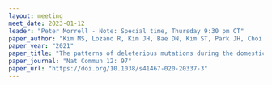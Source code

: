 ```yaml
---
layout: meeting
meet_date: 2023-01-12
leader: "Peter Morrell - Note: Special time, Thursday 9:30 pm CT"
paper_author: "Kim MS, Lozano R, Kim JH, Bae DN, Kim ST, Park JH, Choi MS, Kim J, Ok HC, Park SK, Gore MA, Moon JK, Jeong SC"
paper_year: "2021"
paper_title: "The patterns of deleterious mutations during the domestication of soybean"
paper_journal: "Nat Commun 12: 97"
paper_url: "https://doi.org/10.1038/s41467-020-20337-3"
---
```

